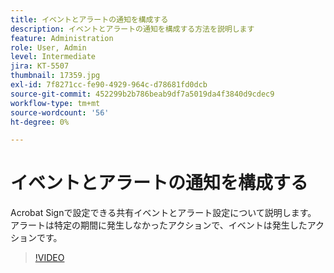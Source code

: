 ```yaml
---
title: イベントとアラートの通知を構成する
description: イベントとアラートの通知を構成する方法を説明します
feature: Administration
role: User, Admin
level: Intermediate
jira: KT-5507
thumbnail: 17359.jpg
exl-id: 7f8271cc-fe90-4929-964c-d78681fd0dcb
source-git-commit: 452299b2b786beab9df7a5019da4f3840d9cdec9
workflow-type: tm+mt
source-wordcount: '56'
ht-degree: 0%

---
```


# イベントとアラートの通知を構成する

Acrobat Signで設定できる共有イベントとアラート設定について説明します。 アラートは特定の期間に発生しなかったアクションで、イベントは発生したアクションです。

>[!VIDEO](https://video.tv.adobe.com/v/343589?quality=12&learn=on&hidetitle=true)

